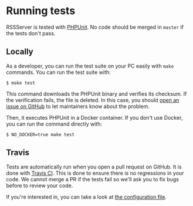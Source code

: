 # Running tests

RSSServer is tested with [PHPUnit](https://phpunit.de/). No code should be
merged in `master` if the tests don't pass.

## Locally

As a developer, you can run the test suite on your PC easily with `make`
commands. You can run the test suite with:

```console
$ make test
```

This command downloads the PHPUnit binary and verifies its checksum. If the
verification fails, the file is deleted. In this case, you should [open an
issue on GitHub](https://github.com/RSSServer/RSSServer/issues/new) to let
maintainers know about the problem.

Then, it executes PHPUnit in a Docker container. If you don't use Docker,
you can run the command directly with:

```console
$ NO_DOCKER=true make test
```

## Travis

Tests are automatically run when you open a pull request on GitHub. It is
done with [Travis CI](https://travis-ci.org/RSSServer/RSSServer/). This is
done to ensure there is no regressions in your code. We cannot merge a PR if
the tests fail so we'll ask you to fix bugs before to review your code.

If you're interested in, you can take a look at [the configuration
file](https://github.com/RSSServer/RSSServer/blob/master/.travis.yml).
